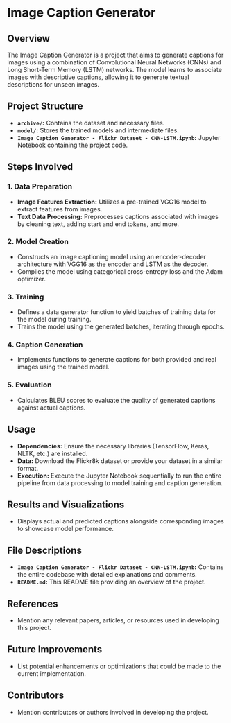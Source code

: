 # Image Caption Generator

## Overview
The Image Caption Generator is a project that aims to generate captions for images using a combination of Convolutional Neural Networks (CNNs) and Long Short-Term Memory (LSTM) networks. The model learns to associate images with descriptive captions, allowing it to generate textual descriptions for unseen images.

## Project Structure
- **`archive/`:** Contains the dataset and necessary files.
- **`model/`:** Stores the trained models and intermediate files.
- **`Image Caption Generator - Flickr Dataset - CNN-LSTM.ipynb`:** Jupyter Notebook containing the project code.

## Steps Involved

### 1. Data Preparation
- **Image Features Extraction:** Utilizes a pre-trained VGG16 model to extract features from images.
- **Text Data Processing:** Preprocesses captions associated with images by cleaning text, adding start and end tokens, and more.

### 2. Model Creation
- Constructs an image captioning model using an encoder-decoder architecture with VGG16 as the encoder and LSTM as the decoder.
- Compiles the model using categorical cross-entropy loss and the Adam optimizer.

### 3. Training
- Defines a data generator function to yield batches of training data for the model during training.
- Trains the model using the generated batches, iterating through epochs.

### 4. Caption Generation
- Implements functions to generate captions for both provided and real images using the trained model.

### 5. Evaluation
- Calculates BLEU scores to evaluate the quality of generated captions against actual captions.

## Usage
- **Dependencies:** Ensure the necessary libraries (TensorFlow, Keras, NLTK, etc.) are installed.
- **Data:** Download the Flickr8k dataset or provide your dataset in a similar format.
- **Execution:** Execute the Jupyter Notebook sequentially to run the entire pipeline from data processing to model training and caption generation.

## Results and Visualizations
- Displays actual and predicted captions alongside corresponding images to showcase model performance.

## File Descriptions
- **`Image Caption Generator - Flickr Dataset - CNN-LSTM.ipynb`:** Contains the entire codebase with detailed explanations and comments.
- **`README.md`:** This README file providing an overview of the project.

## References
- Mention any relevant papers, articles, or resources used in developing this project.
  
## Future Improvements
- List potential enhancements or optimizations that could be made to the current implementation.

## Contributors
- Mention contributors or authors involved in developing the project.
